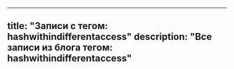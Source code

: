 ---
title: "Записи с тегом: hashwithindifferentaccess"
description: "Все записи из блога тегом: hashwithindifferentaccess"
----
